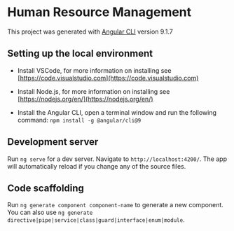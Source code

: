 # Human Resource Management

This project was generated with [Angular CLI](https://github.com/angular/angular-cli) version 9.1.7

## Setting up the local environment

* Install VSCode, for more information on installing see [https://code.visualstudio.com](https://code.visualstudio.com)

* Install Node.js, for more information on installing see [https://nodejs.org/en/](https://nodejs.org/en/)

* Install the Angular CLI, open a terminal window and run the following command: `npm install -g @angular/cli@9`


## Development server

Run `ng serve` for a dev server. Navigate to `http://localhost:4200/`. The app will automatically reload if you change any of the source files.

## Code scaffolding

Run `ng generate component component-name` to generate a new component. You can also use `ng generate directive|pipe|service|class|guard|interface|enum|module`.


